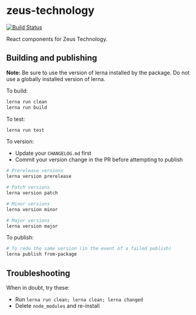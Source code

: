 # zeus-technology

[![Build Status](https://travis-ci.org/WapoZeusTechnology/zeus-technology.svg?branch=master)](https://travis-ci.org/WapoZeusTechnology/zeus-technology)

React components for Zeus Technology.

## Building and publishing

**Note:** Be sure to use the version of lerna installed by the package. Do not use a globally installed version of lerna.

To build:

```sh
lerna run clean
lerna run build
```

To test:

```sh
lerna run test
```

To version:

- Update your `CHANGELOG.md` first
- Commit your version change in the PR before attempting to publish

```sh
# Prerelease versions
lerna version prerelease

# Patch versions
lerna version patch

# Minor versions
lerna version minor

# Major versions
lerna version major
```

To publish:

```sh
# To redo the same version (in the event of a failed publish)
lerna publish from-package
```

## Troubleshooting

When in doubt, try these:

- Run `lerna run clean; lerna clean; lerna changed`
- Delete `node_modules` and re-install
